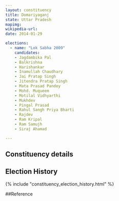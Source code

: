```yaml
---
layout: constituency
title: Domariyaganj
state: Uttar Pradesh
mapimg: 
wikipedia-url: 
date: 2014-01-29

elections: 
  - name: "Lok Sabha 2009"
    candidates: 
    - Jagdambika Pal 
    - Balkrishna 
    - Harishankar 
    - Inamullah Chaudhary 
    - Jai Pratap Singh 
    - Jitendra Pratap Singh 
    - Mata Prasad Pandey 
    - Mohd. Muqueem 
    - Motilal Vidhyarthi 
    - Mukhdev 
    - Pingal Prasad 
    - Rahul Sangh Priya Bharti 
    - Rajdev 
    - Ram Kripal 
    - Ram Samujh 
    - Siraj Ahamad 

---
```

## Constituency details


## Election History
{% include "constituency_election_history.html" %}

##Reference
